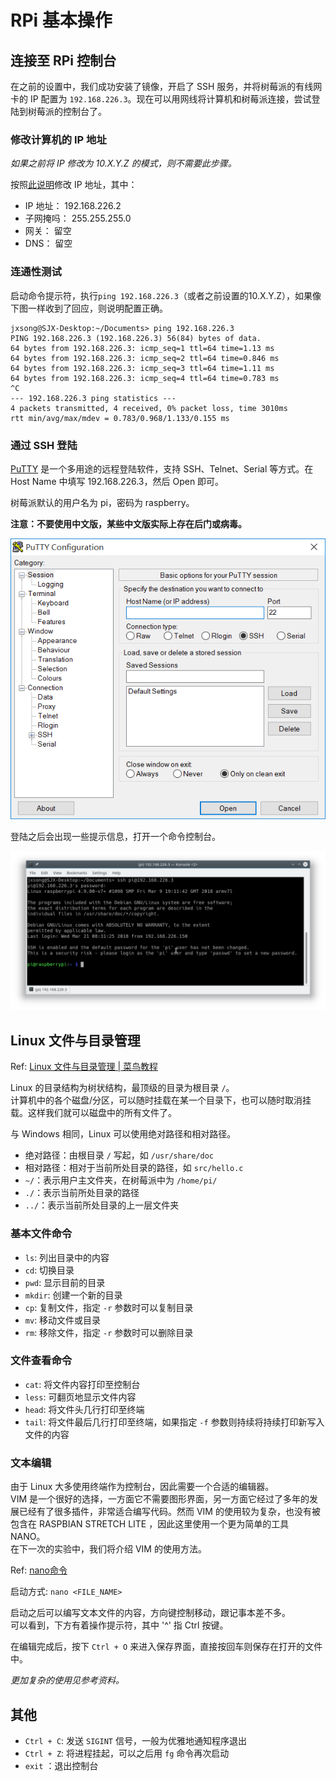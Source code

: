 # RPi 基本操作

## 连接至 RPi 控制台

在之前的设置中，我们成功安装了镜像，开启了 SSH 服务，并将树莓派的有线网卡的 IP 配置为 `192.168.226.3`。现在可以用网线将计算机和树莓派连接，尝试登陆到树莓派的控制台了。

### 修改计算机的 IP 地址

_如果之前将 IP 修改为 10.X.Y.Z 的模式，则不需要此步骤。_

按照[此说明](https://jingyan.baidu.com/article/359911f5bafd5157fe03060a.html)修改 IP 地址，其中：

* IP 地址： 192.168.226.2
* 子网掩吗： 255.255.255.0
* 网关： 留空
* DNS： 留空

### 连通性测试

启动命令提示符，执行`ping 192.168.226.3`（或者之前设置的10.X.Y.Z），如果像下图一样收到了回应，则说明配置正确。

```
jxsong@SJX-Desktop:~/Documents> ping 192.168.226.3
PING 192.168.226.3 (192.168.226.3) 56(84) bytes of data.
64 bytes from 192.168.226.3: icmp_seq=1 ttl=64 time=1.13 ms
64 bytes from 192.168.226.3: icmp_seq=2 ttl=64 time=0.846 ms
64 bytes from 192.168.226.3: icmp_seq=3 ttl=64 time=1.11 ms
64 bytes from 192.168.226.3: icmp_seq=4 ttl=64 time=0.783 ms
^C
--- 192.168.226.3 ping statistics ---
4 packets transmitted, 4 received, 0% packet loss, time 3010ms
rtt min/avg/max/mdev = 0.783/0.968/1.133/0.155 ms
```

### 通过 SSH 登陆

[PuTTY](https://www.chiark.greenend.org.uk/~sgtatham/putty/) 是一个多用途的远程登陆软件，支持 SSH、Telnet、Serial 等方式。在 Host Name 中填写 192.168.226.3，然后 Open 即可。

树莓派默认的用户名为 pi，密码为 raspberry。

**注意：不要使用中文版，某些中文版实际上存在后门或病毒。**

![](/assets/PuTTY_Session.png)

登陆之后会出现一些提示信息，打开一个命令控制台。

![](/assets/RPi_logged_in.png)

## Linux 文件与目录管理

Ref: [Linux 文件与目录管理 \| 菜鸟教程](http://www.runoob.com/linux/linux-file-content-manage.html)

Linux 的目录结构为树状结构，最顶级的目录为根目录 `/`。  
计算机中的各个磁盘/分区，可以随时挂载在某一个目录下，也可以随时取消挂载。这样我们就可以磁盘中的所有文件了。

与 Windows 相同，Linux 可以使用绝对路径和相对路径。

* 绝对路径：由根目录 `/` 写起，如 `/usr/share/doc`
* 相对路径：相对于当前所处目录的路径，如 `src/hello.c`
* `~/`：表示用户主文件夹，在树莓派中为 `/home/pi/`
* `./`：表示当前所处目录的路径
* `../`：表示当前所处目录的上一层文件夹

### 基本文件命令

* `ls`: 列出目录中的内容
* `cd`: 切换目录
* `pwd`: 显示目前的目录
* `mkdir`: 创建一个新的目录
* `cp`: 复制文件，指定 `-r` 参数时可以复制目录
* `mv`: 移动文件或目录
* `rm`: 移除文件，指定 `-r` 参数时可以删除目录

### 文件查看命令

* `cat`: 将文件内容打印至控制台
* `less`: 可翻页地显示文件内容
* `head`: 将文件头几行打印至终端
* `tail`: 将文件最后几行打印至终端，如果指定 `-f` 参数则持续将持续打印新写入文件的内容

### 文本编辑

由于 Linux 大多使用终端作为控制台，因此需要一个合适的编辑器。  
VIM 是一个很好的选择，一方面它不需要图形界面，另一方面它经过了多年的发展已经有了很多插件，非常适合编写代码。然而 VIM 的使用较为复杂，也没有被包含在 RASPBIAN STRETCH LITE ，因此这里使用一个更为简单的工具 NANO。  
在下一次的实验中，我们将介绍 VIM 的使用方法。

Ref: [nano命令](http://man.linuxde.net/nano)

启动方式: `nano <FILE_NAME>`

启动之后可以编写文本文件的内容，方向键控制移动，跟记事本差不多。  
可以看到，下方有着操作提示符，其中 '^' 指 Ctrl 按键。

在编辑完成后，按下 `Ctrl + O` 来进入保存界面，直接按回车则保存在打开的文件中。

_更加复杂的使用见参考资料。_

## 其他

* `Ctrl + C`: 发送 `SIGINT` 信号，一般为优雅地通知程序退出
* `Ctrl + Z`: 将进程挂起，可以之后用 `fg` 命令再次启动
* `exit` ：退出控制台



